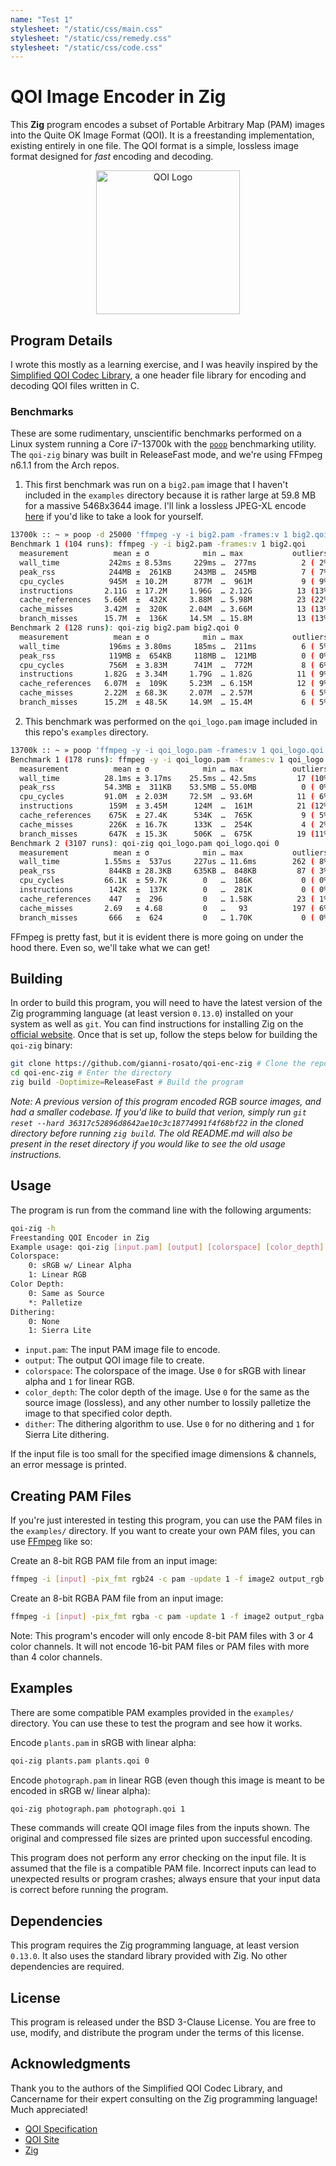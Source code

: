 ```yaml
---
name: "Test 1"
stylesheet: "/static/css/main.css"
stylesheet: "/static/css/remedy.css"
stylesheet: "/static/css/code.css"
---
```


# QOI Image Encoder in Zig

This **Zig** program encodes a subset of Portable Arbitrary Map (PAM) images into the Quite OK Image Format (QOI). It is a freestanding implementation, existing entirely in one file. The QOI format is a simple, lossless image format designed for *fast* encoding and decoding.

<div align="center">
<img src="https://ninja.dog/1nzHoy.svg" alt="QOI Logo" width=230/>
</div>

## Program Details

I wrote this mostly as a learning exercise, and I was heavily inspired by the [Simplified QOI Codec Library](https://github.com/Aftersol/Simplified-QOI-Codec), a one header file library for encoding and decoding QOI files written in C.

### Benchmarks

These are some rudimentary, unscientific benchmarks performed on a Linux system running a Core i7-13700k with the [`poop`](https://github.com/andrewrk/poop) benchmarking utility. The `qoi-zig` binary was built in ReleaseFast mode, and we're using FFmpeg n6.1.1 from the Arch repos.

1. This first benchmark was run on a `big2.pam` image that I haven't included in the `examples` directory because it is rather large at 59.8 MB for a massive 5468x3644 image. I'll link a lossless JPEG-XL encode [here](https://files.catbox.moe/80aib5.jxl) if you'd like to take a look for yourself.
```bash
13700k :: ~ » poop -d 25000 'ffmpeg -y -i big2.pam -frames:v 1 big2.qoi' 'qoi-zig big2.pam big2.qoi 0'
Benchmark 1 (104 runs): ffmpeg -y -i big2.pam -frames:v 1 big2.qoi
  measurement          mean ± σ            min … max           outliers         delta
  wall_time           242ms ± 8.53ms     229ms …  277ms          2 ( 2%)        0%
  peak_rss            244MB ±  261KB     243MB …  245MB          7 ( 7%)        0%
  cpu_cycles          945M  ± 10.2M      877M  …  961M           9 ( 9%)        0%
  instructions       2.11G  ± 17.2M     1.96G  … 2.12G          13 (13%)        0%
  cache_references   5.66M  ±  432K     3.88M  … 5.98M          23 (22%)        0%
  cache_misses       3.42M  ±  320K     2.04M  … 3.66M          13 (13%)        0%
  branch_misses      15.7M  ±  136K     14.5M  … 15.8M          13 (13%)        0%
Benchmark 2 (128 runs): qoi-zig big2.pam big2.qoi 0
  measurement          mean ± σ            min … max           outliers         delta
  wall_time           196ms ± 3.80ms     185ms …  211ms          6 ( 5%)        ⚡- 18.7% ±  0.7%
  peak_rss            119MB ±  654KB     118MB …  121MB          0 ( 0%)        ⚡- 51.0% ±  0.1%
  cpu_cycles          756M  ± 3.83M      741M  …  772M           8 ( 6%)        ⚡- 20.0% ±  0.2%
  instructions       1.82G  ± 3.34M     1.79G  … 1.82G          11 ( 9%)        ⚡- 13.7% ±  0.1%
  cache_references   6.07M  ±  109K     5.23M  … 6.15M          12 ( 9%)        💩+  7.1% ±  1.4%
  cache_misses       2.22M  ± 68.3K     2.07M  … 2.57M           6 ( 5%)        ⚡- 35.2% ±  1.7%
  branch_misses      15.2M  ± 48.5K     14.9M  … 15.4M           6 ( 5%)        ⚡-  3.3% ±  0.2%
```

2. This benchmark was performed on the `qoi_logo.pam` image included in this repo's `examples` directory.
```bash
13700k :: ~ » poop 'ffmpeg -y -i qoi_logo.pam -frames:v 1 qoi_logo.qoi' 'qoi-zig qoi_logo.pam qoi_logo.qoi 0'
Benchmark 1 (178 runs): ffmpeg -y -i qoi_logo.pam -frames:v 1 qoi_logo.qoi
  measurement          mean ± σ            min … max           outliers         delta
  wall_time          28.1ms ± 3.17ms    25.5ms … 42.5ms         17 (10%)        0%
  peak_rss           54.3MB ±  311KB    53.5MB … 55.0MB          0 ( 0%)        0%
  cpu_cycles         91.0M  ± 2.03M     72.5M  … 93.6M          11 ( 6%)        0%
  instructions        159M  ± 3.45M      124M  …  161M          21 (12%)        0%
  cache_references    675K  ± 27.4K      534K  …  765K           9 ( 5%)        0%
  cache_misses        226K  ± 16.7K      133K  …  254K           4 ( 2%)        0%
  branch_misses       647K  ± 15.3K      506K  …  675K          19 (11%)        0%
Benchmark 2 (3107 runs): qoi-zig qoi_logo.pam qoi_logo.qoi 0
  measurement          mean ± σ            min … max           outliers         delta
  wall_time          1.55ms ±  537us     227us … 11.6ms        262 ( 8%)        ⚡- 94.5% ±  0.5%
  peak_rss            844KB ± 28.3KB     635KB …  848KB         87 ( 3%)        ⚡- 98.4% ±  0.0%
  cpu_cycles         66.1K  ± 59.7K        0   …  186K           0 ( 0%)        ⚡- 99.9% ±  0.1%
  instructions        142K  ±  137K        0   …  281K           0 ( 0%)        ⚡- 99.9% ±  0.1%
  cache_references    447   ±  296         0   … 1.58K          23 ( 1%)        ⚡- 99.9% ±  0.1%
  cache_misses       2.69   ± 4.68         0   …   93          197 ( 6%)        ⚡-100.0% ±  0.3%
  branch_misses       666   ±  624         0   … 1.70K           0 ( 0%)        ⚡- 99.9% ±  0.1%
```

FFmpeg is pretty fast, but it is evident there is more going on under the hood there. Even so, we'll take what we can get!

## Building

In order to build this program, you will need to have the latest version of the Zig programming language (at least version `0.13.0`) installed on your system as well as `git`. You can find instructions for installing Zig on the [official website](https://ziglang.org/). Once that is set up, follow the steps below for building the `qoi-zig` binary:

```bash
git clone https://github.com/gianni-rosato/qoi-enc-zig # Clone the repo
cd qoi-enc-zig # Enter the directory
zig build -Doptimize=ReleaseFast # Build the program
```

*Note: A previous version of this program encoded RGB source images, and had a smaller codebase. If you'd like to build that verion, simply run `git reset --hard 36317c52896d8642ae10c3c18774991f4f68bf22` in the cloned directory before running `zig build`. The old README.md will also be present in the reset directory if you would like to see the old usage instructions.*

## Usage

The program is run from the command line with the following arguments:

```bash
qoi-zig -h
Freestanding QOI Encoder in Zig
Example usage: qoi-zig [input.pam] [output] [colorspace] [color_depth] [dither]
Colorspace:
	0: sRGB w/ Linear Alpha
	1: Linear RGB
Color Depth:
	0: Same as Source
	*: Palletize
Dithering:
	0: None
	1: Sierra Lite
```

- `input.pam`: The input PAM image file to encode.
- `output`: The output QOI image file to create.
- `colorspace`: The colorspace of the image. Use `0` for sRGB with linear alpha and `1` for linear RGB.
- `color_depth`: The color depth of the image. Use `0` for the same as the source image (lossless), and any other number to lossily palletize the image to that specified color depth.
- `dither`: The dithering algorithm to use. Use `0` for no dithering and `1` for Sierra Lite dithering.

If the input file is too small for the specified image dimensions & channels, an error message is printed.

## Creating PAM Files

If you're just interested in testing this program, you can use the PAM files in the `examples/` directory. If you want to create your own PAM files, you can use [FFmpeg](https://wiki.x266.mov/docs/utilities/ffmpeg) like so:

Create an 8-bit RGB PAM file from an input image:

```bash
ffmpeg -i [input] -pix_fmt rgb24 -c pam -update 1 -f image2 output_rgb.pam
```

Create an 8-bit RGBA PAM file from an input image:

```bash
ffmpeg -i [input] -pix_fmt rgba -c pam -update 1 -f image2 output_rgba.pam
```

Note: This program's encoder will only encode 8-bit PAM files with 3 or 4 color channels. It will not encode 16-bit PAM files or PAM files with more than 4 color channels.

## Examples

There are some compatible PAM examples provided in the `examples/` directory. You can use these to test the program and see how it works.

Encode `plants.pam` in sRGB with linear alpha:

```bash
qoi-zig plants.pam plants.qoi 0
```

Encode `photograph.pam` in linear RGB (even though this image is meant to be encoded in sRGB w/ linear alpha):

```bash
qoi-zig photograph.pam photograph.qoi 1
```

These commands will create QOI image files from the inputs shown. The original and compressed file sizes are printed upon successful encoding.

This program does not perform any error checking on the input file. It is assumed that the file is a compatible PAM file. Incorrect inputs can lead to unexpected results or program crashes; always ensure that your input data is correct before running the program.

## Dependencies

This program requires the Zig programming language, at least version `0.13.0`. It also uses the standard library provided with Zig. No other dependencies are required.

## License

This program is released under the BSD 3-Clause License. You are free to use, modify, and distribute the program under the terms of this license.

## Acknowledgments

Thank you to the authors of the Simplified QOI Codec Library, and Cancername for their expert consulting on the Zig programming language! Much appreciated!

- [QOI Specification](https://qoiformat.org/qoi-specification.pdf)
- [QOI Site](https://qoiformat.org/)
- [Zig](https://ziglang.org/)
